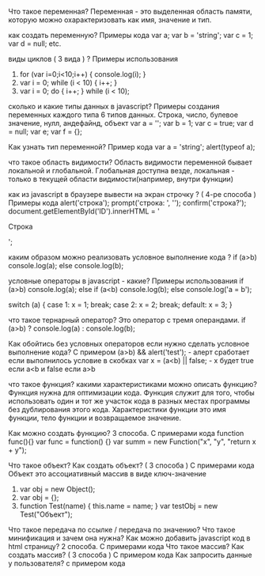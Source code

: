 Что такое переменная?
Переменная - это выделенная область памяти, которую можно охарактеризовать как имя, значение и тип.

как создать переменную? Примеры кода
var a;
var b = 'string';
var c = 1;
var d = null;
etc.

виды циклов ( 3 вида ) ? Примеры использования
1. for (var i=0;i<10;i++) { console.log(i); }
2. var i = 0;
   while (i < 10)
   {
    i++;
   }
3. var i = 0;
    do {
      i++;
    } while (i < 10);

сколько и какие типы данных в javascript? Примеры создания переменных каждого типа
6 типов данных. Строка, число, булевое значение, нулл, андефайнд, объект
var a = '';
var b = 1;
var c = true;
var d = null;
var e;
var f = {};

Как узнать тип переменной? Пример кода
var a = 'string';
alert(typeof a);

что такое область видимости?
Область видимости переменной бывает локальной и глобальной. Глобальная доступна везде, локальная - только в текущей области видимости(например, внутри функции)

как из javascript в брaузере вывести на экран строчку ? ( 4-ре способа ) Примеры кода
alert('строка');
prompt('строка: ', '');
confirm('строка?');
document.getElementById('ID').innerHTML = '<p>Строка</p>';

каким образом можно реализовать условное выполнение кода ?
if (a>b)
   console.log(a);
else
   console.log(b);

условные операторы в javascript - какие? Примеры использования
if (a>b)
   console.log(a);
else if (a<b)
   console.log(b);
else
   console.log('a = b');

switch (a) {
   case 1: x = 1;
   break;
   case 2: x = 2;
   break;
   default: x = 3;
}

что такое тернарный оператор?
Это оператор с тремя операндами.
if (a>b) ? console.log(a) : console.log(b);

Как обойтись без условных операторов если нужно сделать условное выполнение кода? С примером
(a>b) && alert('test'); - алерт сработает если выполнилось условие в скобках
var x = (a<b) || false; - х будет true если a<b и false если a>b

что такое функция? какими характеристиками можно описать функцию?
Функция нужна для оптимизации кода. Функция служит для того, чтобы использовать один и тот же участок кода в разных местах программы без дублирования этого кода. Характеристики функции это имя функции, тело функции и возвращаемое значение.

Как можно создать функцию? 3 способа. C примерами кода
function func(){}
var func = function() {}
var summ = new Function("x", "y", "return x + y");

Что такое объект? Как создать объект? ( 3 способа ) С примерами кода
Объект это ассоциативный массив в виде ключ-значение
1. var obj = new Object();
2. var obj = {};
3. function Test(name) {
  this.name = name;
}
var testObj = new Test("Объект");

Что такое передача по ссылке / передача по значению?
Что такое минификация и зачем она нужна?
Как можно добавить javascript код в html страницу? 2 способа. C примерами кода
Что такое массив?
Как создать массив? ( 3 способа ) С примером кода
Как запросить данные у пользователя? с примером кода
